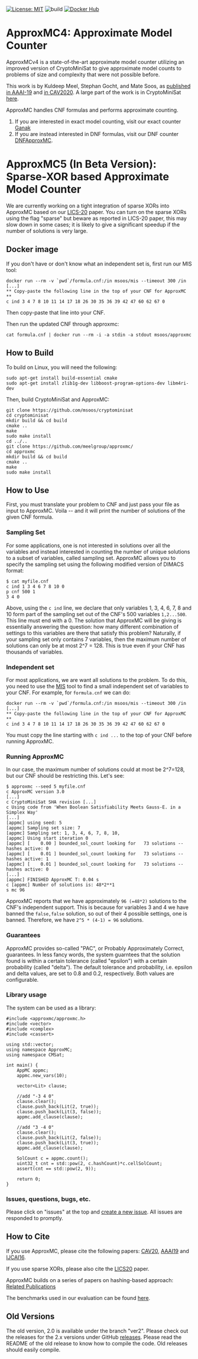 [![License: MIT](https://img.shields.io/badge/License-MIT-yellow.svg)](https://opensource.org/licenses/MIT)
![build](https://github.com/meelgroup/approxmc/workflows/build/badge.svg)
[![Docker Hub](https://img.shields.io/badge/docker-latest-blue.svg)](https://hub.docker.com/r/msoos/approxmc/)


# ApproxMC4: Approximate Model Counter
ApproxMCv4 is a state-of-the-art approximate model counter utilizing an improved version of CryptoMiniSat to give approximate model counts to problems of size and complexity that were not possible before.

This work is by Kuldeep Meel, Stephan Gocht, and Mate Soos, as [published in AAAI-19](https://www.comp.nus.edu.sg/~meel/Papers/aaai19-sm.pdf) and [in CAV2020](https://www.comp.nus.edu.sg/~meel/Papers/cav20-sgm.pdf). A large part of the work is in CryptoMiniSat [here](https://github.com/msoos/cryptominisat).

ApproxMC handles CNF formulas and performs approximate counting. 

1. If you are interested in exact model counting, visit our exact counter [Ganak](http://github.com/meelgroup/ganak)
2. If you are instead interested in DNF formulas, visit our DNF counter [DNFApproxMC](https://gitlab.com/Shrotri/DNF_Counting).

# ApproxMC5 (In Beta Version): Sparse-XOR based Approximate Model Counter

We are currently working on a tight integration of sparse XORs into ApproxMC based on our [LICS-20](http://comp.nus.edu.sg/~meel/Papers/lics20-ma.pdf) paper. You can turn on the sparse XORs using the flag "sparse" but beware as reported in LICS-20 paper, this may slow down in some cases; it is likely to give a significant speedup if the number of solutions is very large. 

## Docker image
If you don't have or don't know what an independent set is, first run our MIS tool:
```
docker run --rm -v `pwd`/formula.cnf:/in msoos/mis --timeout 300 /in
[...]
** Copy-paste the following line in the top of your CNF for ApproxMC **
c ind 3 4 7 8 10 11 14 17 18 26 30 35 36 39 42 47 60 62 67 0
```
Then copy-paste that line into your CNF.

Then run the updated CNF through approxmc:
```
cat formula.cnf | docker run --rm -i -a stdin -a stdout msoos/approxmc
```

## How to Build
To build on Linux, you will need the following:
```
sudo apt-get install build-essential cmake
sudo apt-get install zlib1g-dev libboost-program-options-dev libm4ri-dev
```

Then, build CryptoMiniSat and ApproxMC:
```
git clone https://github.com/msoos/cryptominisat
cd cryptominisat
mkdir build && cd build
cmake ..
make
sudo make install
cd ../..
git clone https://github.com/meelgroup/approxmc/
cd approxmc
mkdir build && cd build
cmake ..
make
sudo make install
```

## How to Use
First, you must translate your problem to CNF and just pass your file as input to ApproxMC. Voila -- and it will print the number of solutions of the given CNF formula.

### Sampling Set
For some applications, one is not interested in solutions over all the variables and instead interested in counting the number of unique solutions to a subset of variables, called sampling set. ApproxMC allows you to specify the sampling set using the following modified version of DIMACS format:

```
$ cat myfile.cnf
c ind 1 3 4 6 7 8 10 0
p cnf 500 1
3 4 0
```
Above, using the `c ind` line, we declare that only variables 1, 3, 4, 6, 7, 8 and 10 form part of the sampling set out of the CNF's 500 variables `1,2...500`. This line must end with a 0. The solution that ApproxMC will be giving is essentially answering the question: how many different combination of settings to this variables are there that satisfy this problem? Naturally, if your sampling set only contains 7 variables, then the maximum number of solutions can only be at most 2^7 = 128. This is true even if your CNF has thousands of variables.
### Independent set
For most applications, we are want all solutions to the problem. To do this, you need to use the [MIS](https://github.com/meelgroup/mis) tool to find a small independent set of variables to your CNF. For example, for `formula.cnf` we can do:

```
docker run --rm -v `pwd`/formula.cnf:/in msoos/mis --timeout 300 /in
[...]
** Copy-paste the following line in the top of your CNF for ApproxMC **
c ind 3 4 7 8 10 11 14 17 18 26 30 35 36 39 42 47 60 62 67 0
```

You must copy the line starting with `c ind ...` to the top of your CNF before running ApproxMC.

### Running ApproxMC
In our case, the maximum number of solutions could at most be 2^7=128, but our CNF should be restricting this. Let's see:

```
$ approxmc --seed 5 myfile.cnf
c ApproxMC version 3.0
[...]
c CryptoMiniSat SHA revision [...]
c Using code from 'When Boolean Satisfiability Meets Gauss-E. in a Simplex Way'
[...]
[appmc] using seed: 5
[appmc] Sampling set size: 7
[appmc] Sampling set: 1, 3, 4, 6, 7, 8, 10,
[appmc] Using start iteration 0
[appmc] [    0.00 ] bounded_sol_count looking for   73 solutions -- hashes active: 0
[appmc] [    0.01 ] bounded_sol_count looking for   73 solutions -- hashes active: 1
[appmc] [    0.01 ] bounded_sol_count looking for   73 solutions -- hashes active: 0
[...]
[appmc] FINISHED ApproxMC T: 0.04 s
c [appmc] Number of solutions is: 48*2**1
s mc 96
```
ApproxMC reports that we have approximately `96 (=48*2)` solutions to the CNF's independent support. This is because for variables 3 and 4 we have banned the `false,false` solution, so out of their 4 possible settings, one is banned. Therefore, we have `2^5 * (4-1) = 96` solutions.

### Guarantees
ApproxMC provides so-called "PAC", or Probably Approximately Correct, guarantees. In less fancy words, the system guarntees that the solution found is within a certain tolerance (called "epsilon") with a certain probability (called "delta"). The default tolerance and probability, i.e. epsilon and delta values, are set to 0.8 and 0.2, respectively. Both values are configurable.

### Library usage

The system can be used as a library:

```
#include <approxmc/approxmc.h>
#include <vector>
#include <complex>
#include <cassert>

using std::vector;
using namespace ApproxMC;
using namespace CMSat;

int main() {
    AppMC appmc;
    appmc.new_vars(10);

    vector<Lit> clause;

    //add "-3 4 0"
    clause.clear();
    clause.push_back(Lit(2, true));
    clause.push_back(Lit(3, false));
    appmc.add_clause(clause);

    //add "3 -4 0"
    clause.clear();
    clause.push_back(Lit(2, false));
    clause.push_back(Lit(3, true));
    appmc.add_clause(clause);

    SolCount c = appmc.count();
    uint32_t cnt = std::pow(2, c.hashCount)*c.cellSolCount;
    assert(cnt == std::pow(2, 9));

    return 0;
}
```

### Issues, questions, bugs, etc.
Please click on "issues" at the top and [create a new issue](https://github.com/meelgroup/mis/issues/new). All issues are responded to promptly.

## How to Cite
If you use ApproxMC, please cite the following papers: [CAV20](https://www.comp.nus.edu.sg/~meel/bib/SM19.bib), [AAAI19](https://www.comp.nus.edu.sg/~meel/bib/SM19.bib) and [IJCAI16](https://www.comp.nus.edu.sg/~meel/bib/CMV16.bib).

If you use sparse XORs, please also cite the [LICS20](https://www.comp.nus.edu.sg/~meel/bib/MA20.bib) paper. 

ApproxMC builds on a series of papers on hashing-based approach: [Related Publications](https://www.comp.nus.edu.sg/~meel/publications.html)

The benchmarks used in our evaluation can be found [here](https://www.comp.nus.edu.sg/~meel/Benchmarks/).

## Old Versions
The old version, 2.0 is available under the branch "ver2". Please check out the releases for the 2.x versions under GitHub [releases](https://github.com/meelgroup/approxmc/releases). Please read the README of the old release to know how to compile the code. Old releases should easily compile.
